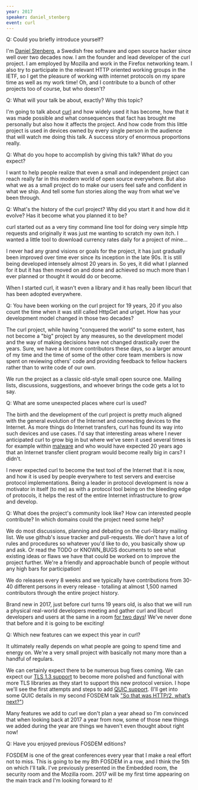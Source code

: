 ```yaml
---
year: 2017
speaker: daniel_stenberg 
event: curl
---
```


Q: Could you briefly introduce yourself?

I'm [Daniel Stenberg](https://daniel.haxx.se/), a Swedish free software and open source hacker since well over two decades now. I am the founder and lead developer of the curl project. I am employed by Mozilla and work in the Firefox networking team. I also try to participate in the relevant HTTP oriented working groups in the IETF, so I get the pleasure of working with internet protocols on my spare time as well as my work time! Oh, and I contribute to a bunch of other projects too of course, but who doesn't?

Q: What will your talk be about, exactly? Why this topic?

I'm going to talk about [curl](https://curl.haxx.se/) and how widely used it has become, how that it was made possible and what consequences that fact has brought me personally but also how it affects the project. And how code from this little project is used in devices owned by every single person in the audience that will watch me doing this talk. A success story of enormous proportions really.

Q: What do you hope to accomplish by giving this talk? What do you expect?

I want to help people realize that even a small and independent project can reach really far in this modern world of open source everywhere. But also what we as a small project do to make our users feel safe and confident in what we ship. And tell some fun stories along the way from what we've been through.

Q: What's the history of the curl project? Why did you start it and how did it evolve? Has it become what you planned it to be?

curl started out as a very tiny command line tool for doing very simple http requests and originally it was just me wanting to scratch my own itch. I wanted a little tool to download currency rates daily for a project of mine...

I never had any grand visions or goals for the project, it has just gradually been improved over time ever since its inception in the late 90s. It is still being developed intensely almost 20 years in. So yes, it did what I planned for it but it has then moved on and done and achieved so much more than I ever planned or thought it would do or become.

When I started curl, it wasn't even a library and it has really been libcurl that has been adopted everywhere.

Q: You have been working on the curl project for 19 years, 20 if you also count the time when it was still called HttpGet and urlget. How has your development model changed in those two decades?

The curl project, while having "conquered the world" to some extent, has not become a "big" project by any measures, so the development model and the way of making decisions have not changed drastically over the years. Sure, we have a lot more contributors these days, so a larger amount of my time and the time of some of the other core team members is now spent on reviewing others' code and providing feedback to fellow hackers rather than to write code of our own.

We run the project as a classic old-style small open source one. Mailing lists, discussions, suggestions, and whoever brings the code gets a lot to say.

Q: What are some unexpected places where curl is used?

The birth and the development of the curl project is pretty much aligned with the general evolution of the Internet and connecting devices to the Internet. As more things do Internet transfers, curl has found its way into such devices and use cases. I'd say that interesting areas where I never anticipated curl to grow big in but where we've seen it used several times is for example within [malware](https://daniel.haxx.se/blog/2015/11/16/the-most-popular-curl-download-by-a-malware/) and who would have expected 20 years ago that an Internet transfer client program would become really big in cars? I didn't.

I never expected curl to become the test tool of the Internet that it is now, and how it is used by people everywhere to test servers and exercise protocol implementations. Being a leader in protocol development is now a motivator in itself (to me) as with a protocol tool being on the bleeding edge of protocols, it helps the rest of the entire Internet infrastructure to grow and develop.

Q: What does the project's community look like? How can interested people contribute? In which domains could the project need some help?

We do most discussions, planning and debating on the curl-library mailing list. We use github's issue tracker and pull-requests. We don't have a lot of rules and procedures so whatever you'd like to do, you basically show up and ask. Or read the TODO or KNOWN_BUGS documents to see what existing ideas or flaws we have that could be worked on to improve the project further. We're a friendly and approachable bunch of people without any high bars for participation!

We do releases every 8 weeks and we typically have contributions from 30-40 different persons in every release - totalling at almost 1,500 named contributors through the entire project history.

Brand new in 2017, just before curl turns 19 years old, is also that we will run a physical real-world developers meeting and gather curl and libcurl developers and users at the same in a room [for two days](https://github.com/curl/curl/wiki/curl-meeting-2017)! We've never done that before and it is going to be exciting!

Q: Which new features can we expect this year in curl?

It ultimately really depends on what people are going to spend time and energy on. We're a very small project with basically not many more than a handful of regulars.

We can certainly expect there to be numerous bug fixes coming. We can expect our [TLS 1.3 support](https://daniel.haxx.se/blog/2016/11/12/curl-and-tls-1-3/) to become more polished and functional with more TLS libraries as they start to support this new protocol version. I hope we'll see the first attempts and steps to add [QUIC support](https://daniel.haxx.se/blog/2016/07/20/curl-wants-to-quic/). (I'll get into some QUIC details in my second FOSDEM talk ["So that was HTTP/2, what’s next?"](https://fosdem.org/2017/schedule/event/mozilla_http2_whats_next/))

Many features we add to curl we don't plan a year ahead so I'm convinced that when looking back at 2017 a year from now, some of those new things we added during the year are things we haven't even thought about right now!

Q: Have you enjoyed previous FOSDEM editions?

FOSDEM is one of the great conferences every year that I make a real effort not to miss. This is going to be my 8th FOSDEM in a row, and I think the 5th on which I'll talk. I've previously presented in the Embedded room, the security room and the Mozilla room. 2017 will be my first time appearing on the main track and I'm looking forward to it!
